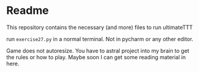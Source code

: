 # Readme
This repository contains the necessary (and more) files to run ultimateTTT

run `exercise27.py` in a normal terminal. Not in pycharm or any other editor.

Game does not autoresize. You have to astral project into my brain to get the rules or how to play. Maybe
soon I can get some reading material in here.